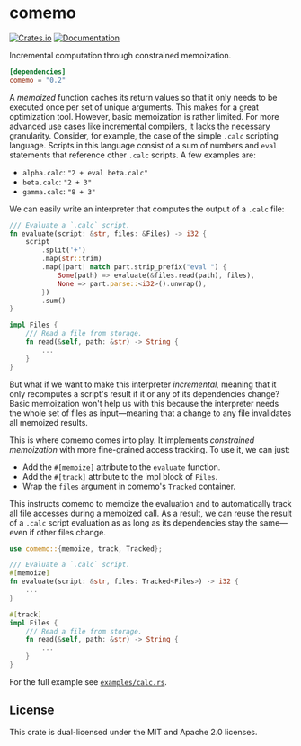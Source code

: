 # comemo
[![Crates.io](https://img.shields.io/crates/v/comemo.svg)](https://crates.io/crates/comemo)
[![Documentation](https://docs.rs/comemo/badge.svg)](https://docs.rs/comemo)

Incremental computation through constrained memoization.

```toml
[dependencies]
comemo = "0.2"
```

A _memoized_ function caches its return values so that it only needs to be
executed once per set of unique arguments. This makes for a great optimization
tool. However, basic memoization is rather limited. For more advanced use cases
like incremental compilers, it lacks the necessary granularity. Consider, for
example, the case of the simple `.calc` scripting language. Scripts in this
language consist of a sum of numbers and `eval` statements that reference other
`.calc` scripts. A few examples are:

- `alpha.calc`: `"2 + eval beta.calc"`
- `beta.calc`: `"2 + 3"`
- `gamma.calc`: `"8 + 3"`

We can easily write an interpreter that computes the output of a `.calc` file:

```rust
/// Evaluate a `.calc` script.
fn evaluate(script: &str, files: &Files) -> i32 {
    script
        .split('+')
        .map(str::trim)
        .map(|part| match part.strip_prefix("eval ") {
            Some(path) => evaluate(&files.read(path), files),
            None => part.parse::<i32>().unwrap(),
        })
        .sum()
}

impl Files {
    /// Read a file from storage.
    fn read(&self, path: &str) -> String {
        ...
    }
}
```

But what if we want to make this interpreter _incremental,_ meaning that it only
recomputes a script's result if it or any of its dependencies change? Basic
memoization won't help us with this because the interpreter needs the whole set
of files as input—meaning that a change to any file invalidates all memoized
results.

This is where comemo comes into play. It implements _constrained memoization_
with more fine-grained access tracking. To use it, we can just:

- Add the `#[memoize]` attribute to the `evaluate` function.
- Add the `#[track]` attribute to the impl block of `Files`.
- Wrap the `files` argument in comemo's `Tracked` container.

This instructs comemo to memoize the evaluation and to automatically track all
file accesses during a memoized call. As a result, we can reuse the result of a
`.calc` script evaluation as as long as its dependencies stay the same—even if
other files change.

```rust
use comemo::{memoize, track, Tracked};

/// Evaluate a `.calc` script.
#[memoize]
fn evaluate(script: &str, files: Tracked<Files>) -> i32 {
    ...
}

#[track]
impl Files {
    /// Read a file from storage.
    fn read(&self, path: &str) -> String {
        ...
    }
}
```

For the full example see [`examples/calc.rs`][calc].

[calc]: https://github.com/typst/comemo/blob/main/examples/calc.rs

## License
This crate is dual-licensed under the MIT and Apache 2.0 licenses.
